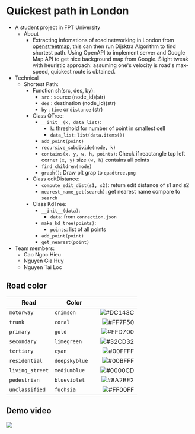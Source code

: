 # Quickest path in London
* A student project in FPT University
   * About
      * Extracting infomations of road networking in London from [openstreetmap](https://www.openstreetmap.org/), this can then run Dijsktra Algorithm to find shortest path. Using OpenAPI to implement server and Google Map API to get nice background map from Google. Slight tweak with heuristic approach: assuming one's velocity is road's max-speed, quickest route is obtained.
* Technical
   * Shortest Path:
      * Function sh(src, des, by):
          * `src` : source (node_id)(str)
          * `des` : destination (node_id)(str)
          * `by` : `time` or `distance` (str)
      * Class QTree:
          * `__init__(k, data_list)`:
              * `k`: threshold for number of point in smallest cell
              * `data_list`: `list(data.items())`
          * `add_point(point)`
          * `recursive_subdivide(node, k)`
          * `contains(x, y, w, h, points)`: Check if reactangle top left corner `(x, y)` size `(w, h)` contains all points
          * `find_children(node)`
          * `graph()`: Draw plt grap to `quadtree.png`
      * Class editDistance:
          * `compute_edit_dist(s1, s2)`: return edit distance of s1 and s2
          * `nearest_name_get(search)`: get nearest name compare to `search`
      * Class KdTree:
          * `__init__(data)`: 
              * `data`: from `connection.json`
          * `make_kd_tree(points)`: 
              * `points`: list of all points
          * `add_point(point)`
          * `get_nearest(point)`
* Team members: 
    * Cao Ngoc Hieu
    * Nguyen Gia Huy
    * Nguyen Tai Loc
    
## Road color

| Road                       | Color | |
|----------------------------|:----------------:|--------:|
| `motorway`                 | `crimson      `|![#DC143C](https://via.placeholder.com/15/DC143C/000000?text=+) |
| `trunk`                    | `coral        `|![#FF7F50](https://via.placeholder.com/15/FF7F50/000000?text=+)             | 
| `primary`                  | `gold         `|![#FFD700](https://via.placeholder.com/15/FFD700/000000?text=+)           | 
| `secondary`                | `limegreen    `|![#32CD32](https://via.placeholder.com/15/32CD32/000000?text=+)   |
| `tertiary`                 | `cyan         `|![#00FFFF](https://via.placeholder.com/15/00FFFF/000000?text=+) | 
| `residential`              | `deepskyblue  `|![#00BFFF](https://via.placeholder.com/15/00BFFF/000000?text=+)           | 
| `living_street`            | `mediumblue   `|![#0000CD](https://via.placeholder.com/15/0000CD/000000?text=+)           | 
| `pedestrian`               | `blueviolet   `|![#8A2BE2](https://via.placeholder.com/15/8A2BE2/000000?text=+)     | 
| `unclassified`             | `fuchsia      `|![#FF00FF](https://via.placeholder.com/15/FF00FF/000000?text=+)    | 

## Demo video

![](demo.gif)
